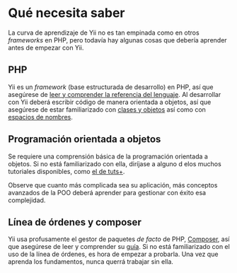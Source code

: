 # Qué necesita saber

La curva de aprendizaje de Yii no es tan empinada como en otros _frameworks_ en PHP,
pero todavía hay algunas cosas que debería aprender antes de empezar con Yii.

## PHP

Yii es un _framework_ (base estructurada de desarrollo) en PHP, así que asegúrese de
[leer y comprender la referencia del lenguaje](https://secure.php.net/manual/es/langref.php).
Al desarrollar con Yii deberá escribir código de manera orientada a objetos, así que
asegúrese de estar familiarizado con
[clases y objetos](https://secure.php.net/manual/es/language.oop5.basic.php) así como con
[espacios de nombres](https://secure.php.net/manual/es/language.namespaces.php).

## Programación orientada a objetos

Se requiere una comprensión básica de la programación orientada a objetos.  Si no está
familiarizado con ella, diríjase a alguno d elos muchos tutoriales disponibles, como
[el de tuts+](https://code.tutsplus.com/tutorials/object-oriented-php-for-beginners--net-12762).

Observe que cuanto más complicada sea su aplicación, más conceptos avanzados de la
POO deberá aprender para gestionar con éxito esa complejidad.

## Línea de órdenes y composer

Yii usa profusamente el gestor de paquetes _de facto_ de PHP, [Composer](https://getcomposer.org/),
así que asegúrese de leer y comprender su [guía](https://getcomposer.org/doc/01-basic-usage.md).
Si no está familiarizado con el uso de la línea de órdenes, es hora de empezar a probarla.
Una vez que aprenda los fundamentos, nunca querrá trabajar sin ella.
